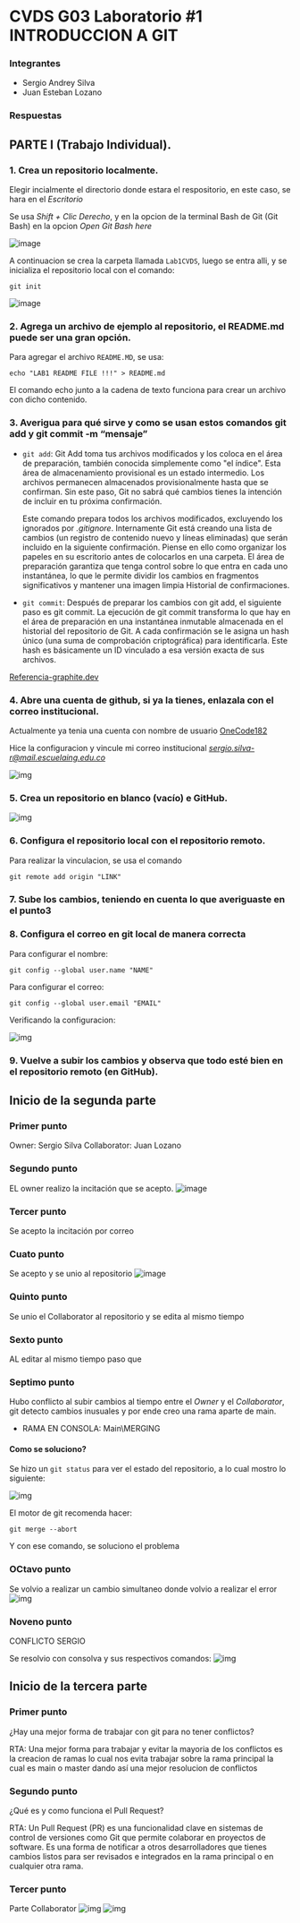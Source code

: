 # CVDS G03 Laboratorio #1 INTRODUCCION A GIT

### Integrantes
- Sergio Andrey Silva
- Juan Esteban Lozano 


### Respuestas
## PARTE I (Trabajo Individual). 

### 1. Crea un repositorio localmente.

Elegir incialmente el directorio donde estara el respositorio, en este caso, se hara en el *Escritorio*

Se usa *Shift + Clic Derecho*, y en la opcion de la terminal Bash de Git (Git Bash) en la opcion *Open Git Bash here*

![image](Screenshots/screen1.png)

A continuacion se crea la carpeta llamada `Lab1CVDS`, luego se entra alli, y se inicializa el repositorio local con el comando: 

```
git init
```

![image](Screenshots/screen2.png)

### 2. Agrega un archivo de ejemplo al repositorio, el **README.md** puede ser una gran opción.

Para agregar el archivo `README.MD`, se usa:

```
echo "LAB1 README FILE !!!" > README.md
```
El comando echo junto a la cadena de texto funciona para crear un archivo con dicho contenido.

### 3. Averigua para qué sirve y como se usan estos comandos git add y git commit -m “mensaje”

- `git add`: Git Add toma tus archivos modificados y los coloca en el área de preparación, 
también conocida simplemente como "el índice". Esta área de almacenamiento provisional es 
un estado intermedio. Los archivos permanecen almacenados provisionalmente hasta que se 
confirman. Sin este paso, Git no sabrá qué cambios tienes la intención de incluir en tu 
próxima confirmación.

  Este comando prepara todos los archivos modificados, excluyendo los ignorados por *.gitignore*. Internamente 
  Git está creando una lista de cambios (un registro de contenido nuevo y líneas eliminadas) que serán 
  incluido en la siguiente confirmación. Piense en ello como organizar los papeles en su escritorio antes de colocarlos 
  en una carpeta. El área de preparación garantiza que tenga control sobre lo que entra en cada uno 
  instantánea, lo que le permite dividir los cambios en fragmentos significativos y mantener una imagen limpia 
  Historial de confirmaciones.

- `git commit`: Después de preparar los cambios con git add, el siguiente paso es git commit. La 
  ejecución de git commit transforma lo que hay en el área de preparación en una instantánea 
  inmutable almacenada en el historial del repositorio de Git. A cada confirmación se le asigna 
  un hash único (una suma de comprobación criptográfica) para identificarla. Este hash es
  básicamente un ID vinculado a esa versión exacta de sus archivos.

[Referencia-graphite.dev](https://graphite.dev/guides/git-add-commit-push)


### 4. Abre una cuenta de github, si ya la tienes, enlazala con el correo institucional.

Actualmente ya tenia una cuenta con nombre de usuario [OneCode182](https://github.com/OneCode182)

Hice la configuracion y vincule mi correo institucional *sergio.silva-r@mail.escuelaing.edu.co*

![img](Screenshots/screen3.png)

### 5. Crea un repositorio en blanco (vacío) e GitHub.

![img](Screenshots/screen4.png)

### 6. Configura el repositorio local con el repositorio remoto.

Para realizar la vinculacion, se usa el comando

```
git remote add origin "LINK"
```


### 7. Sube los cambios, teniendo en cuenta lo que averiguaste en el punto3


### 8. Configura el correo en git local de manera correcta

Para configurar el nombre:

```
git config --global user.name "NAME"
```

Para configurar el correo:

```
git config --global user.email "EMAIL"
```

Verificando la configuracion:

![img](Screenshots/screen5.png)

### 9. Vuelve a subir los cambios y observa que todo esté bien en el repositorio remoto (en GitHub).

## Inicio de la segunda parte

### Primer punto
Owner: Sergio Silva
Collaborator: Juan Lozano

### Segundo punto
EL owner realizo la incitación que se acepto.
![image](Screenshots/Aceptacion.png)

### Tercer punto
Se acepto la incitación por correo

### Cuato punto
Se acepto y se unio al repositorio
![image](Screenshots/aceptacionrepo.png)

### Quinto punto
Se unio el Collaborator al repositorio y se edita al mismo tiempo

### Sexto punto
AL editar al mismo tiempo paso que 

### Septimo punto
Hubo conflicto al subir cambios al tiempo entre el *Owner* y el *Collaborator*, git detecto cambios inusuales y por ende creo una rama aparte de main.

- RAMA EN CONSOLA: Main\MERGING

#### Como se soluciono?
Se hizo un `git status` para ver el estado del repositorio, a lo cual mostro lo siguiente:

![img](Screenshots/screen7.png)

El motor de git recomenda hacer:

```
git merge --abort
```

Y con ese comando, se soluciono el problema

### OCtavo punto
Se volvio a realizar un cambio simultaneo donde volvio a realizar el error
![img](Screenshots/error.png)

### Noveno punto

CONFLICTO SERGIO

Se resolvio con consolva y sus respectivos comandos:
![img](Screenshots/noveno.png)


## Inicio de la tercera parte 
### Primer punto
¿Hay una mejor forma de trabajar con git para no tener conflictos?

RTA: Una mejor forma para trabajar y evitar la mayoria de los conflictos es la creacion de ramas lo cual nos evita trabajar sobre la rama principal la cual es main o master dando así una mejor resolucion de conflictos

### Segundo punto
¿Qué es y como funciona el Pull Request?

RTA: Un Pull Request (PR) es una funcionalidad clave en sistemas de control de versiones como Git que permite colaborar en proyectos de software. Es una forma de notificar a otros desarrolladores que tienes cambios listos para ser revisados e integrados en la rama principal o en cualquier otra rama.

### Tercer punto
Parte Collaborator
![img](Screenshots/branch1.png)
![img](Screenshots/branch11.png)